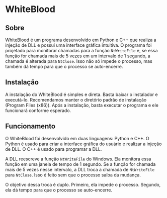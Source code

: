 # WhiteBlood

## Sobre

WhiteBlood é um programa desenvolvido em Python e C++ que realiza a injeção de DLL e possui uma interface gráfica intuitiva. O programa foi projetado para monitorar chamadas para a função `NtWriteFile` e, se essa função for chamada mais de 5 vezes em um intervalo de 1 segundo, a chamada é alterada para `NtClose`. Isso não só impede o processo, mas também dá tempo para que o processo se auto-encerre.

## Instalação

A instalação do WhiteBlood é simples e direta. Basta baixar o instalador e executá-lo. Recomendamos manter o diretório padrão de instalação (Program Files (x86)). Após a instalação, basta executar o programa e ele funcionará conforme esperado.

## Funcionamento

O WhiteBlood foi desenvolvido em duas linguagens: Python e C++. O Python é usado para criar a interface gráfica do usuário e realizar a injeção de DLL. O C++ é usado para programar a DLL.

A DLL reescreve a função `NtWriteFile` do Windows. Ela monitora essa função em uma janela de tempo de 1 segundo. Se a função for chamada mais de 5 vezes nesse intervalo, a DLL troca a chamada de `NtWriteFile` para `NtClose`. Isso é feito sem que o processo saiba da mudança.

O objetivo dessa troca é duplo. Primeiro, ela impede o processo. Segundo, ela dá tempo para que o processo se auto-encerre.
